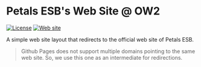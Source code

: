 # Petals ESB's Web Site @ OW2

[![License](https://img.shields.io/badge/license-Creative%20Commons-blue.svg)](http://creativecommons.org/licenses/by/3.0/)
[![Web site](https://img.shields.io/badge/website-petals.ow2.org-712e7f.svg)](http://petals.ow2.org)

A simple web site layout that redirects to the official web site of Petals ESB.

> Github Pages does not support multiple domains pointing to the same
> web site. So, we use this one as an intermediate for redirections.
